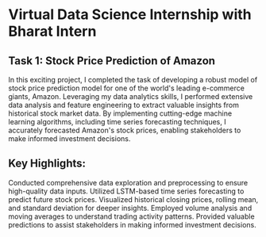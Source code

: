 # Virtual Data Science Internship with Bharat Intern

## Task 1: Stock Price Prediction of Amazon

In this exciting project, I completed the task of developing a robust model of stock price prediction model for one of the world's leading e-commerce giants, Amazon. Leveraging my data analytics skills, I performed extensive data analysis and feature engineering to extract valuable insights from historical stock market data. By implementing cutting-edge machine learning algorithms, including time series forecasting techniques, I accurately forecasted Amazon's stock prices, enabling stakeholders to make informed investment decisions.

## Key Highlights:

Conducted comprehensive data exploration and preprocessing to ensure high-quality data inputs.
Utilized LSTM-based time series forecasting to predict future stock prices.
Visualized historical closing prices, rolling mean, and standard deviation for deeper insights.
Employed volume analysis and moving averages to understand trading activity patterns.
Provided valuable predictions to assist stakeholders in making informed investment decisions.
